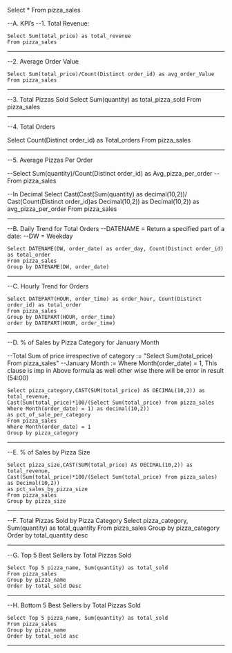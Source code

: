 Select *
From pizza_sales


--A. KPI’s
--1. Total Revenue:

    Select Sum(total_price) as total_revenue
    From pizza_sales

--------------------------------------------------------------------------------------------------------------------
--2. Average Order Value


    Select Sum(total_price)/Count(Distinct order_id) as avg_order_Value	
    From pizza_sales

--------------------------------------------------------------------------------------------------------------------
--3. Total Pizzas Sold
Select Sum(quantity) as total_pizza_sold
From pizza_sales

--------------------------------------------------------------------------------------------------------------------
--4. Total Orders

Select Count(Distinct order_id) as Total_orders
From pizza_sales

--------------------------------------------------------------------------------------------------------------------
--5. Average Pizzas Per Order

--Select Sum(quantity)/Count(Distinct order_id) as Avg_pizza_per_order
--From pizza_sales

--In Decimal
    Select Cast(Cast(Sum(quantity) as decimal(10,2))/
    Cast(Count(Distinct order_id)as Decimal(10,2)) as Decimal(10,2)) 
    as avg_pizza_per_order
    From pizza_sales

--------------------------------------------------------------------------------------------------------------------
--B. Daily Trend for Total Orders
--DATENAME = Return a specified part of a date:
--DW = Weekday

    Select DATENAME(DW, order_date) as order_day, Count(Distinct order_id) as total_order
    From pizza_sales
    Group by DATENAME(DW, order_date)

--------------------------------------------------------------------------------------------------------------------
--C. Hourly Trend for Orders

    Select DATEPART(HOUR, order_time) as order_hour, Count(Distinct order_id) as total_order
    From pizza_sales
    Group by DATEPART(HOUR, order_time)
    order by DATEPART(HOUR, order_time)

--------------------------------------------------------------------------------------------------------------------
--D. % of Sales by Pizza Category for January Month

--Total Sum of price irrespective of category := "Select Sum(total_price) From pizza_sales"
--January Month := Where Month(order_date) = 1, This clause is imp in Above formula as well other wise there will be error in result (54:00)


    Select pizza_category,CAST(SUM(total_price) AS DECIMAL(10,2)) as total_revenue, 
    Cast(Sum(total_price)*100/(Select Sum(total_price) from pizza_sales Where Month(order_date) = 1) as decimal(10,2)) 
    as pct_of_sale_per_category
    From pizza_sales
    Where Month(order_date) = 1
    Group by pizza_category

--------------------------------------------------------------------------------------------------------------------
--E. % of Sales by Pizza Size

    Select pizza_size,CAST(SUM(total_price) AS DECIMAL(10,2)) as total_revenue, 
    Cast(Sum(total_price)*100/(Select Sum(total_price) from pizza_sales) as Decimal(10,2)) 
    as pct_sales_by_pizza_size
    From pizza_sales
    Group by pizza_size

--------------------------------------------------------------------------------------------------------------------
--F. Total Pizzas Sold by Pizza Category
Select pizza_category, Sum(quantity) as total_quantity
From pizza_sales
Group by pizza_category
Order by total_quantity desc

--------------------------------------------------------------------------------------------------------------------
--G. Top 5 Best Sellers by Total Pizzas Sold

    Select Top 5 pizza_name, Sum(quantity) as total_sold
    From pizza_sales
    Group by pizza_name
    Order by total_sold Desc

--------------------------------------------------------------------------------------------------------------------
--H. Bottom 5 Best Sellers by Total Pizzas Sold

    Select Top 5 pizza_name, Sum(quantity) as total_sold
    From pizza_sales
    Group by pizza_name
    Order by total_sold asc

---------------------------------------------------------------------------------------------------------------------
